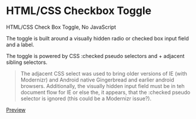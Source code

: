 HTML/CSS Checkbox Toggle
===
HTML/CSS Check Box Toggle, No JavaScript

The toggle is built around a visually hidden radio or checked box input field and a label.

The toggle is powered by CSS :checked pseudo selectors and + adjacent sibling selectors.

> The adjacent CSS select was used to bring older versions of IE (with Modernizr) and Android native Gingerbread and earlier android browsers.  Additionally, the visually hidden input field must be in teh document flow for IE or else the, it appears, that the :checked pseudo selector is ignored (this could be a Modernizr issue?).

[Preview](http://htmlpreview.github.io/?https://github.com/jonnybojangles/css-toggle/blob/master/index.html)